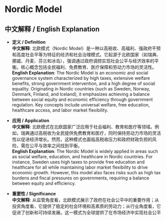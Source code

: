 # Nordic Model

## 中文解释 / English Explanation

* **定义 / Definition**  
  **中文解释**: 北欧模式（Nordic Model）是一种以高税收、高福利、强政府干预和高度社会平等为特征的经济和社会治理模式。它起源于北欧国家（如瑞典、挪威、丹麦、芬兰和冰岛），强调通过政府调控实现社会公平与经济效率的平衡。核心概念包括全民福利、免费教育、医疗保障和劳动力市场的灵活性。  
  **English Explanation**: The Nordic Model is an economic and social governance system characterized by high taxes, extensive welfare benefits, strong government intervention, and a high degree of social equality. Originating in Nordic countries (such as Sweden, Norway, Denmark, Finland, and Iceland), it emphasizes achieving a balance between social equity and economic efficiency through government regulation. Key concepts include universal welfare, free education, healthcare access, and labor market flexibility.

* **应用 / Application**  
  **中文解释**: 北欧模式在北欧国家广泛应用于社会福利、教育和医疗等领域。例如，瑞典通过高税收为全民提供免费教育和医疗，同时保持劳动力市场的灵活性以促进经济增长。然而，这种模式也面临高税收压力和政府财政负担的风险，需在公平与效率之间找到平衡。  
  **English Explanation**: The Nordic Model is widely applied in areas such as social welfare, education, and healthcare in Nordic countries. For instance, Sweden uses high taxes to provide free education and healthcare for all while maintaining labor market flexibility to drive economic growth. However, this model also faces risks such as high tax burdens and fiscal pressures on governments, requiring a balance between equity and efficiency.

* **重要性 / Significance**  
  **中文解释**: 从监管角度看，北欧模式展示了政府在社会公平中的重要作用；从投资角度看，它提供了稳定的社会环境和高素质的劳动力；从行业角度看，它促进了创新和可持续发展。这一模式为全球提供了在市场经济中实现社会公平的参考范例。  
  **English Explanation**: From a regulatory perspective, the Nordic Model demonstrates the significant role of government in promoting social equity; from an investment perspective, it offers a stable social environment and a highly skilled workforce; from an industry perspective, it fosters innovation and sustainable development. This model serves as a global reference for achieving social equity within a market economy.

## 历史典故 / Historical Context

* **起源 / Origin**  
  **中文解释**: 北欧模式的起源可追溯到20世纪初，特别是1930年代大萧条后，北欧国家开始探索通过政府干预解决社会不平等问题。瑞典社会民主党在1932年上台后推行了一系列社会福利政策，奠定了北欧模式的基础。二战后，这一模式逐渐完善并扩展到其他北欧国家。  
  **English Explanation**: The origins of the Nordic Model can be traced back to the early 20th century, particularly after the Great Depression of the 1930s when Nordic countries began exploring government intervention to address social inequality. The Swedish Social Democratic Party’s rise to power in 1932 led to the implementation of various welfare policies that laid the foundation for the model. After World War II, it was refined and expanded to other Nordic countries.

* **影响 / Impact**  
  **中文解释**: 北欧模式对全球产生了深远影响，尤其是在社会福利和经济政策领域。许多国家借鉴其经验以改善社会保障体系。目前，北欧国家仍以其高水平的社会平等和生活质量著称，但也面临人口老龄化和全球化带来的挑战。  
  **English Explanation**: The Nordic Model has had a profound global impact, particularly in areas of social welfare and economic policy. Many countries have drawn lessons from it to improve their social security systems. Today, Nordic countries are renowned for their high levels of social equality and quality of life but face challenges such as aging populations and globalization.

## 要点总结 / Takeaway

* **中文**  
  1. **[核心价值]:**  强调社会公平与经济效率的平衡。
  2. **[使用场景]:**  社会福利、教育、医疗等领域。
  3. **[延伸意义]:**  为全球提供了一种在市场经济中实现社会公平的治理范例。

* **English**  
  1. **[Key Point]:** Balances social equity with economic efficiency.
  2. **[Key Point]:** Applied in areas like welfare, education, and healthcare.
  3. **[Key Point]:** Serves as a global governance example for achieving fairness within market economies.